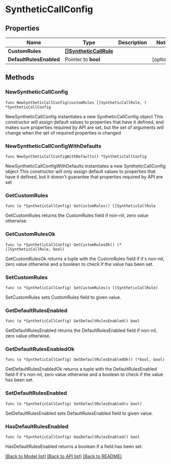 # SyntheticCallConfig

## Properties

Name | Type | Description | Notes
------------ | ------------- | ------------- | -------------
**CustomRules** | [**[]SyntheticCallRule**](SyntheticCallRule.md) |  | 
**DefaultRulesEnabled** | Pointer to **bool** |  | [optional] 

## Methods

### NewSyntheticCallConfig

`func NewSyntheticCallConfig(customRules []SyntheticCallRule, ) *SyntheticCallConfig`

NewSyntheticCallConfig instantiates a new SyntheticCallConfig object
This constructor will assign default values to properties that have it defined,
and makes sure properties required by API are set, but the set of arguments
will change when the set of required properties is changed

### NewSyntheticCallConfigWithDefaults

`func NewSyntheticCallConfigWithDefaults() *SyntheticCallConfig`

NewSyntheticCallConfigWithDefaults instantiates a new SyntheticCallConfig object
This constructor will only assign default values to properties that have it defined,
but it doesn't guarantee that properties required by API are set

### GetCustomRules

`func (o *SyntheticCallConfig) GetCustomRules() []SyntheticCallRule`

GetCustomRules returns the CustomRules field if non-nil, zero value otherwise.

### GetCustomRulesOk

`func (o *SyntheticCallConfig) GetCustomRulesOk() (*[]SyntheticCallRule, bool)`

GetCustomRulesOk returns a tuple with the CustomRules field if it's non-nil, zero value otherwise
and a boolean to check if the value has been set.

### SetCustomRules

`func (o *SyntheticCallConfig) SetCustomRules(v []SyntheticCallRule)`

SetCustomRules sets CustomRules field to given value.


### GetDefaultRulesEnabled

`func (o *SyntheticCallConfig) GetDefaultRulesEnabled() bool`

GetDefaultRulesEnabled returns the DefaultRulesEnabled field if non-nil, zero value otherwise.

### GetDefaultRulesEnabledOk

`func (o *SyntheticCallConfig) GetDefaultRulesEnabledOk() (*bool, bool)`

GetDefaultRulesEnabledOk returns a tuple with the DefaultRulesEnabled field if it's non-nil, zero value otherwise
and a boolean to check if the value has been set.

### SetDefaultRulesEnabled

`func (o *SyntheticCallConfig) SetDefaultRulesEnabled(v bool)`

SetDefaultRulesEnabled sets DefaultRulesEnabled field to given value.

### HasDefaultRulesEnabled

`func (o *SyntheticCallConfig) HasDefaultRulesEnabled() bool`

HasDefaultRulesEnabled returns a boolean if a field has been set.


[[Back to Model list]](../README.md#documentation-for-models) [[Back to API list]](../README.md#documentation-for-api-endpoints) [[Back to README]](../README.md)


